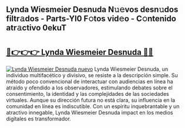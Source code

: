 ## Lynda Wiesmeier Desnuda N𝚞𝚎vos desn𝚞dos filtr𝚊dos - Parts-Yl0 F𝚘tos vid𝚎o - C𝚘ntenido atr𝚊ctivo 0ekuT

# <h2><a href="http://mb9ih8.tromn.icu/?c=Lynda+Wiesmeier+Desnuda">🔗👉👉👉 Lynda Wiesmeier Desnuda 🔗🔗</a></h2>

[![Lynda Wiesmeier Desnuda nuevo](https://i.imgur.com/pEAQMta.gif)](http://mb9ih8.tromn.icu/?c=Lynda+Wiesmeier+Desnuda)
Lynda Wiesmeier Desnuda, un individuo multifacético y divisivo, se resiste a la descripción simple. Su método poco convencional de interactuar con audiencias en línea ha atraído y ofendido a los observadores, estimulando debates sobre el consentimiento, la identidad y las complejidades de las sociedades virtuales. Aunque su dirección futura no está clara, su influencia en la comunidad en línea es indiscutible. Con un espíritu inquebrantable y un atractivo innegable, Lynda Wiesmeier Desnuda impact en los medios digitales es transformador.
